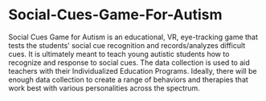# Social-Cues-Game-For-Autism

Social Cues Game for Autism is an educational, VR, eye-tracking game that tests the students' social cue recognition and records/analyzes difficult cues. It is ultimately meant to teach young autistic students how to recognize and response to social cues. The data collection is used to aid teachers with their Individualized Education Programs. Ideally, there will be enough data collection to create a range of behaviors and therapies that work best with various personalities across the spectrum.
